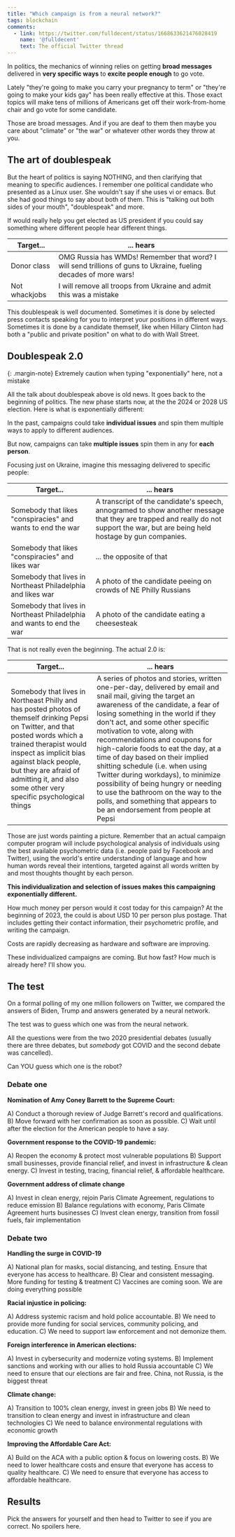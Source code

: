 ```yaml
---
title: "Which campaign is from a neural network?"
tags: blockchain
comments:
  - link: https://twitter.com/fulldecent/status/1668633621476028419
    name: '@fulldecent'
    text: The official Twitter thread
---
```


In politics, the mechanics of winning relies on getting **broad messages** delivered in **very specific ways** to **excite people enough** to go vote.

Lately "they're going to make you carry your pregnancy to term" or "they're going to make your kids gay" has been really effective at this. Those exact topics will make tens of millions of Americans get off their work-from-home chair and go vote for some candidate.

Those are broad messages. And if you are deaf to them then maybe you care about "climate" or "the war" or whatever other words they throw at you.

## The art of doublespeak

But the heart of politics is saying NOTHING, and then clarifying that meaning to specific audiences. I remember one political candidate who presented as a Linux user. She wouldn't say if she uses vi or emacs. But she had good things to say about both of them. This is "talking out both sides of your mouth", "doublespeak" and more.

If would really help you get elected as US president if you could say something where different people hear different things.

| Target... | ... hears |
|-------------------|-------------------------------------------------------------------------------------------------------------------|
| Donor class | OMG Russia has WMDs! Remember that word? I will send trillions of guns to Ukraine, fueling decades of more wars! |
| Not whackjobs | I will remove all troops from Ukraine and admit this was a mistake |

This doublespeak is well documented. Sometimes it is done by selected press contacts speaking for you to interpret your positions in different ways. Sometimes it is done by a candidate themself, like when Hillary Clinton had both a "public and private position" on what to do with Wall Street.

## Doublespeak 2.0

{: .margin-note}
Extremely caution when typing "exponentially" here, not a mistake

All the talk about doublespeak above is old news. It goes back to the beginning of politics. The new phase starts now, at the the 2024 or 2028 US election. Here is what is exponentially different:

In the past, campaigns could take **individual issues** and spin them multiple ways to apply to different audiences.

But now, campaigns can take **multiple issues** spin them in any for **each person**.

Focusing just on Ukraine, imagine this messaging delivered to specific people:

| Target... | ... hears |
|-------------------|-------------------------------------------------------------------------------------------------------------------|
| Somebody that likes "conspiracies" and wants to end the war | A transcript of the candidate's speech, annogramed to show another message that they are trapped and really do not support the war, but are being held hostage by gun companies. |
| Somebody that likes "conspiracies" and likes war | ... the opposite of that |
| Somebody that lives in Northeast Philadelphia and likes war | A photo of the candidate peeing on crowds of NE Philly Russians |
| Somebody that lives in Northeast Philadelphia and wants to end the war | A photo of the candidate eating a cheesesteak |

That is not really even the beginning. The actual 2.0 is:

| Target... | ... hears |
|-------------------|-------------------------------------------------------------------------------------------------------------------|
| Somebody that lives in Northeast Philly and has posted photos of themself drinking Pepsi on Twitter, and that posted words which a trained therapist would inspect as implicit bias against black people, but they are afraid of admitting it, and also some other very specific psychological things | A series of photos and stories, written one-per-day, delivered by email and snail mail, giving the target an awareness of the candidate, a fear of losing something in the world if they don't act, and some other specific motivation to vote, along with recommendations and coupons for high-calorie foods to eat the day, at a time of day based on their implied shitting schedule (i.e. when using Twitter during workdays), to minimize possibility of being hungry or needing to use the bathroom on the way to the polls, and something that appears to be an endorsement from people at Pepsi |

Those are just words painting a picture. Remember that an actual campaign computer program will include psychological analysis of individuals using the best available psychometric data (i.e. people paid by Facebook and Twitter), using the world's entire understanding of language and how human words reveal their intentions, targeted against all words written by and most thoughts thought by each person.

**This individualization and selection of issues makes this campaigning exponentially different.**

How much money per person would it cost today for this campaign? At the beginning of 2023, the could is about USD 10 per person plus postage. That includes getting their contact information, their psychometric profile, and writing the campaign.

Costs are rapidly decreasing as hardware and software are improving.

These individualized campaigns are coming. But how fast? How much is already here? I'll show you.

## The test

On a formal polling of my one million followers on Twitter, we compared the answers of Biden, Trump and answers generated by a neural network.

The test was to guess which one was from the neural network.

All the questions were from the two 2020 presidential debates (usually there are three debates, but *somebody* got COVID and the second debate was cancelled).

Can YOU guess which one is the robot?

### Debate one

**Nomination of Amy Coney Barrett to the Supreme Court:**

A) Conduct a thorough review of Judge Barrett's record and qualifications.
B) Move forward with her confirmation as soon as possible.
C) Wait until after the election for the American people to have a say.

**Government response to the COVID-19 pandemic:**

A) Reopen the economy & protect most vulnerable populations
B) Support small businesses, provide financial relief, and invest in infrastructure & clean energy.
C) Invest in testing, tracing, financial relief, & affordable healthcare.

**Government address of climate change**

A) Invest in clean energy, rejoin Paris Climate Agreement, regulations to reduce emission
B) Balance regulations with economy, Paris Climate Agreement hurts businesses
C) Invest clean energy, transition from fossil fuels, fair implementation

### Debate two

**Handling the surge in COVID-19**

A) National plan for masks, social distancing, and testing. Ensure that everyone has access to healthcare.
B) Clear and consistent messaging. More funding for testing & treatment
C) Vaccines are coming soon. We are doing everything possible

**Racial injustice in policing:**

A) Address systemic racism and hold police accountable.
B) We need to provide more funding for social services, community policing, and education.
C) We need to support law enforcement and not demonize them.

**Foreign interference in American elections:**

A) Invest in cybersecurity and modernize voting systems.
B) Implement sanctions and working with our allies to hold Russia accountable
C) We need to ensure that our elections are fair and free. China, not Russia, is the biggest threat

**Climate change:**

A) Transition to 100% clean energy, invest in green jobs
B) We need to transition to clean energy and invest in infrastructure and clean technologies
C) We need to balance environmental regulations with economic growth

**Improving the Affordable Care Act:**

A) Build on the ACA with a public option & focus on lowering costs.
B) We need to lower healthcare costs and ensure that everyone has access to quality healthcare.
C) We need to ensure that everyone has access to affordable healthcare.

## Results

Pick the answers for yourself and then head to Twitter to see if you are correct. No spoilers here.